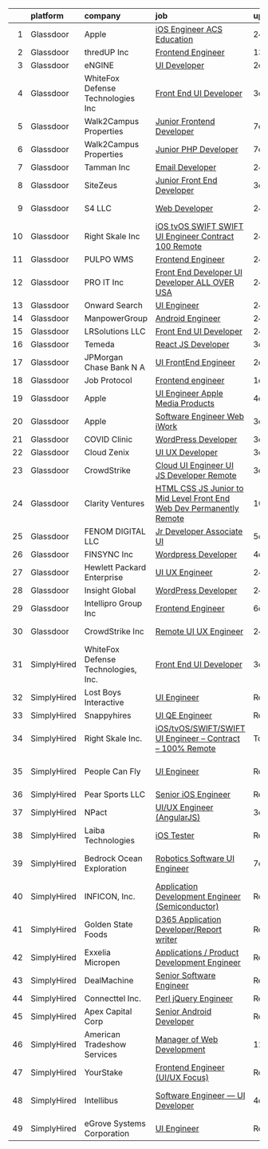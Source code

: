 

|    | platform    | company                             | job                                                                                                                                                                                                                                                                                                                                                                                                                                                                                                                                                                                                                                                                                                                                                                                                                                                                                                                                                                                                                                                                                                                                                                                                                                                                                                                                                               | update_time   | location                   |
|---:|:------------|:------------------------------------|:------------------------------------------------------------------------------------------------------------------------------------------------------------------------------------------------------------------------------------------------------------------------------------------------------------------------------------------------------------------------------------------------------------------------------------------------------------------------------------------------------------------------------------------------------------------------------------------------------------------------------------------------------------------------------------------------------------------------------------------------------------------------------------------------------------------------------------------------------------------------------------------------------------------------------------------------------------------------------------------------------------------------------------------------------------------------------------------------------------------------------------------------------------------------------------------------------------------------------------------------------------------------------------------------------------------------------------------------------------------|:--------------|:---------------------------|
|  1 | Glassdoor   | Apple                               | [iOS Engineer   ACS Education](https://www.glassdoor.com/partner/jobListing.htm?pos=103&ao=1110586&s=58&guid=00000182a56f9a4486b7ff837518fbf8&src=GD_JOB_AD&t=SR&vt=w&cs=1_a1f3ba14&cb=1660632931270&jobListingId=1008072873017&cpc=3BA4CE39D5B5DEF5&jrtk=3-0-1gaimv6jak60p801-1gaimv6jrjiht800-93ecf79c3ea70a3e--6NYlbfkN0BvKrLyj5gPmtZO9T8euul8TCxuuKNOtzRJOomxnwSEodTz2Bc-sPZl29JElYHfcoRjjy131R_F4ZZB54aAl4HIingYk6WOTVZu8gFQ7N7ZaZM1GG1gxnh8MJmM4Ogw6rg3VnyMFAGzOl6EdqR2uaip_HA6LWt56goEaeVKbB9vwfGv-Jiz2JO8VSdaUDBvCxJTwrjtGwajCdnk4j9-DtUStGRSN2TMbNGjudEGlD3w7mMh10X0Pgf6BCKbxpJOAwKaKkS7QMgq6Kg-IT0sLdeGVeNrwVi1F40XvZIUScqO1d7-jC7iHjUYju7jZcXX4INVKVbCPpfGPvF-yuWEDu4oYuP4D8acGOiwIW85Q9K58Q1b-ESM7l7dkOgurL4REARfuOwsKgkHZD8bIQQUY68eTjBjHMjQfEGLE38rmhmp9S788s4sCTeul2XDMXGuq1NcPmFVjbX9l2rd0yJixwTYEeRGhpaTC2NEP5Q_ajke6mdYFnq-_GOXHKQ5AEyrBt6owoUxg0xMSkcorneBkb-FlTLC_pi9Innx1qLOcDYh9C2Mwv0CueMQ3tDkrorrlCGz20wI0T5vTIjC4bCPUs9KyHmv4AP8WOQ0iEbLhRIBgMjpFr-NUV4iQLw9bKgnqVmOs7eUvyjmW1vXik-SOr2dWxmIiktKF3fdAZ4lAJXa3Evp9gZVjUlSY_n5nlgvDoqjfdcr33QabskxwGiyoSjSqxyDAHYFoFPX6QCiyO8ytJZGJWQSFxzIZ7uHiUheuWvGy1LcG8Myqqhw-6qx6EXtnv9KEdd9FDL3jaQNrSqr5gD24V5RrvENwcunGj6gq7hUSp3j0H9I1Sbgrl0RkyJv2FoHx-M9sY4SdlS4F745Ft0S2Yr7U2iuNSBoXeO4UBbyotVsjxctFnZHJaYvlKbyc72raEoUvxe_WBsbhHjtYLQaaA8vs4azW8oiZ-mJhlfl14HRFNQ31w%3D%3D)                    | 24h           | Culver City, CA            |
|  2 | Glassdoor   | thredUP Inc                         | [Frontend Engineer](https://www.glassdoor.com/partner/jobListing.htm?pos=123&ao=1136043&s=58&guid=00000182a56f9a4486b7ff837518fbf8&src=GD_JOB_AD&t=SR&vt=w&cs=1_74aedf3a&cb=1660632931272&jobListingId=1008048313764&jrtk=3-0-1gaimv6jak60p801-1gaimv6jrjiht800-4bf6c360fd6832a1-)                                                                                                                                                                                                                                                                                                                                                                                                                                                                                                                                                                                                                                                                                                                                                                                                                                                                                                                                                                                                                                                                                | 13d           | Remote                     |
|  3 | Glassdoor   | eNGINE                              | [UI Developer](https://www.glassdoor.com/partner/jobListing.htm?pos=113&ao=1110586&s=58&guid=00000182a56f9a4486b7ff837518fbf8&src=GD_JOB_AD&t=SR&vt=w&ea=1&cs=1_c6a7cecb&cb=1660632931272&jobListingId=1008069838438&cpc=8795CF9063CD573D&jrtk=3-0-1gaimv6jak60p801-1gaimv6jrjiht800-89aab9cd47342a22--6NYlbfkN0CM72iPWblhTK_jhJfJxLWIuoC99VqbpyV49Itn1AUN0-11EOCsDA6xOfpz_HI8_xB9h5HpgiIRPkkO2Hi2R_skyVgROzf-V3wBAvxqLlJY5EHVpv0OFJyCw-L0RMqAn-PlHU9SwUDe-DwVcki62HWiZeG7HKE_-jOFz9P6JI-sUsmlxZk2Dn4lqcbSEdxKNpwvoiu9Tr1ebM6kSga1tOUl8Dqyu6C6XJavQg-MKEWKXAL48EHhdcEYj9rt_5n7oRsi8nzN3VTfXB1hszIpuNqnIhzGiwSs28kxOUGoD17vubfAFaL7zT-QqkojyG-JFKzt9GnOjTgWDiTAUSEHcnO_voX5nuSATqmMrHcLvzywV9KtgCI7KJafVPsZqy2Ub2ziNfp3DIJeUYJx2dRfHY531lq9Ka_L_ouGNljV8OPlWTaFUClJeQrfJETnmjGef6A3uKfSaVSes4-BcQEAln-caEcHVFMkFL7Zci1PhHPVt42MbR6otg4wpbyPekTl693g4a0c9xUasA%3D%3D)                                                                                                                                                                                                                                                                                                                                                                                                                                                                                               | 2d            | Remote                     |
|  4 | Glassdoor   | WhiteFox Defense Technologies  Inc  | [Front End UI Developer](https://www.glassdoor.com/partner/jobListing.htm?pos=130&ao=1136043&s=58&guid=00000182a56f9a4486b7ff837518fbf8&src=GD_JOB_AD&t=SR&vt=w&ea=1&cs=1_281bc940&cb=1660632931273&jobListingId=1008069238723&jrtk=3-0-1gaimv6jak60p801-1gaimv6jrjiht800-2313e44aff033947-)                                                                                                                                                                                                                                                                                                                                                                                                                                                                                                                                                                                                                                                                                                                                                                                                                                                                                                                                                                                                                                                                      | 3d            | San Luis Obispo, CA        |
|  5 | Glassdoor   | Walk2Campus Properties              | [Junior Frontend Developer](https://www.glassdoor.com/partner/jobListing.htm?pos=107&ao=1110586&s=58&guid=00000182a56f9a4486b7ff837518fbf8&src=GD_JOB_AD&t=SR&vt=w&ea=1&cs=1_d65f2905&cb=1660632931271&jobListingId=1008060231388&cpc=9908D8D4413DBB8A&jrtk=3-0-1gaimv6jak60p801-1gaimv6jrjiht800-5f23e534ffef6361--6NYlbfkN0Cw4BlHf1gZ_ouHZJlvAAbSQ-OeNoVBdzwXpegBzm6iTLfOJ3ZWib2eOzFNctT4UQTy8IPH50GYG-AwtFxppHKZHJwTvgYMkI3vKP54kqMn72kYHJEbb6WEZ0oUr0fMQ9XNFzP-K-w7xuyHGHHBKe08NhfpghcyhsrghArtdEvtQIkQfgge_SvRLX6lzWVh1KsWZAFEImiHKttsQG6N4DjEnP83o3vYS81ygi1IKyG_WMKv5IaOOF9iKKuJYAopJ_afES4RA7a95sUmHuCdbC1WWUyTa-DCp9dOQpDjImuVQUyIS_ReTfZipBA8swlhriG20dgZIYKdrOu5KzMk3gUyvE1fhD2VeDSgCKx7SDzPr1-TQ4LNZFxxWN5-ifNRpvgiOn5JE4iwDgESoWkPf_QIwat5Mmy3A5CXrIng_M0iwH5ivlT0q20Uis_6ZLsVvp2-R-gqCEtcmppYTYFocZj58XCV_8ijpTIvBWw5M7A6Mp2ud_rFcwblFNQVgl4mIAM%3D)                                                                                                                                                                                                                                                                                                                                                                                                                                                                                                | 7d            | Remote                     |
|  6 | Glassdoor   | Walk2Campus Properties              | [Junior PHP Developer](https://www.glassdoor.com/partner/jobListing.htm?pos=109&ao=1110586&s=58&guid=00000182a56f9a4486b7ff837518fbf8&src=GD_JOB_AD&t=SR&vt=w&ea=1&cs=1_5120c805&cb=1660632931271&jobListingId=1008060216830&cpc=8795CF9063CD573D&jrtk=3-0-1gaimv6jak60p801-1gaimv6jrjiht800-bc70d6a43ff95838--6NYlbfkN0Cw4BlHf1gZ_ouHZJlvAAbSQ-OeNoVBdzwXpegBzm6iTKXLfi9-2Nt4Tuh-5LvBp7bT9PTd1NvS8P_FkLZmcjhMF7zWNWzDFrR-KnZg93I3NU-gAZPhSiqaQUNqAzaBDnyqqIAp8M5c8PpsvM06KYIce_ngtt2wNFwce4VpcM4QOktp2S_6wjiExv0QaESagnVVMvCnlx95Dnqay7n0Er_qxZshcEmXs_19EtjWsv-JhpmWOpKjd47dEUn8a_mwKvKuUffvvICQN9kiNhiBoMyud6EuaZIqA6YlsEBG0oOKraotMxARQipkyOVau4yTjeDtHY3UWFEJlP_zGjXbfYBtecaJ9DbSIfbZ8ShosDr4zUenvhB6FgODi5iK5O_KEONqS7W_zkgoqNLyGd81srjXLcU5v6cMHbJMn-aNwaVnfK5Dgwl2lyz1chv6cM23Dp21ablQq6ZOANWNXRt4IshZOHXXxvUjhPf60FuXoRk546quLZqc--Ng)                                                                                                                                                                                                                                                                                                                                                                                                                                                                                                                   | 7d            | Remote                     |
|  7 | Glassdoor   | Tamman Inc                          | [Email Developer](https://www.glassdoor.com/partner/jobListing.htm?pos=121&ao=1136043&s=58&guid=00000182a56f9a4486b7ff837518fbf8&src=GD_JOB_AD&t=SR&vt=w&ea=1&cs=1_00c89529&cb=1660632931272&jobListingId=1008072470181&jrtk=3-0-1gaimv6jak60p801-1gaimv6jrjiht800-0e202fd04e300cc3-)                                                                                                                                                                                                                                                                                                                                                                                                                                                                                                                                                                                                                                                                                                                                                                                                                                                                                                                                                                                                                                                                             | 24h           | Remote                     |
|  8 | Glassdoor   | SiteZeus                            | [Junior Front End Developer](https://www.glassdoor.com/partner/jobListing.htm?pos=124&ao=1136043&s=58&guid=00000182a56f9a4486b7ff837518fbf8&src=GD_JOB_AD&t=SR&vt=w&ea=1&cs=1_c621f9f1&cb=1660632931272&jobListingId=1008069140603&jrtk=3-0-1gaimv6jak60p801-1gaimv6jrjiht800-97d6c29f15a155c9-)                                                                                                                                                                                                                                                                                                                                                                                                                                                                                                                                                                                                                                                                                                                                                                                                                                                                                                                                                                                                                                                                  | 3d            | Remote                     |
|  9 | Glassdoor   | S4  LLC                             | [Web Developer](https://www.glassdoor.com/partner/jobListing.htm?pos=126&ao=1136043&s=58&guid=00000182a56f9a4486b7ff837518fbf8&src=GD_JOB_AD&t=SR&vt=w&ea=1&cs=1_5e5bfca5&cb=1660632931273&jobListingId=1008071394155&jrtk=3-0-1gaimv6jak60p801-1gaimv6jrjiht800-af2e1d4c74d05bc6-)                                                                                                                                                                                                                                                                                                                                                                                                                                                                                                                                                                                                                                                                                                                                                                                                                                                                                                                                                                                                                                                                               | 24h           | Fort Meade, MD             |
| 10 | Glassdoor   | Right Skale Inc                     | [iOS tvOS SWIFT SWIFT UI Engineer   Contract   100  Remote](https://www.glassdoor.com/partner/jobListing.htm?pos=101&ao=1110586&s=58&guid=00000182a56f9a4486b7ff837518fbf8&src=GD_JOB_AD&t=SR&vt=w&ea=1&cs=1_a11d17af&cb=1660632931270&jobListingId=1008072443863&cpc=DE56C24FF6DEC286&jrtk=3-0-1gaimv6jak60p801-1gaimv6jrjiht800-7be9f5d85e4e9184--6NYlbfkN0AhDXfiX3vQ98ddBiuH32LHxJRLDo5-J2BcIkvecy3A4Ak2AcPD7wWkdj8q5uEUueb2yzTi5P94Ts7SROM-455FGzuq5FZl7hIrnNOTyL5VyQyL7B3CPuPSbEuw83hXKYiqrk6T95qizbyW5MSGGvCdBmUi_tqMGDSU9_0-zG5gVFbQ_cEdwFpj0goEguzncmfVMjKIj8T3CX3ZGdBqyO1opDWu0ccGHmej4unbrz1gG8LPMU43qip9nHDpyDkIYIKTg5XPJ3ExLbb3xrELp6eZUiRhRME0zQSC-Ii-3uJGDA219f97g6Nzh6LG00-o85ZFre8rzt9yZLwcQxkW_HFT1lww3yrQPJZLsr9lxv7IiFILHDc1nJiDld9hcDG4TFLDZkDfgd79SOhjoF0Lhf6eIfjvnE8zAcsPnS1H0uHXOCq-NQPeCX6ZxhZg2RRvNhAdBUH82M3B45Jv2zoOioM7X8DB7xICjFsDPGeIr0sDAHbiVkIC8p39xqAyOQZkj6c%3D)                                                                                                                                                                                                                                                                                                                                                                                                                                                                | 24h           | Remote                     |
| 11 | Glassdoor   | PULPO WMS                           | [Frontend Engineer](https://www.glassdoor.com/partner/jobListing.htm?pos=114&ao=1136043&s=58&guid=00000182a56f9a4486b7ff837518fbf8&src=GD_JOB_AD&t=SR&vt=w&ea=1&cs=1_f1193a5f&cb=1660632931272&jobListingId=1008071636187&jrtk=3-0-1gaimv6jak60p801-1gaimv6jrjiht800-48ab4aa8b3fc6e6a-)                                                                                                                                                                                                                                                                                                                                                                                                                                                                                                                                                                                                                                                                                                                                                                                                                                                                                                                                                                                                                                                                           | 24h           | Newark, NJ                 |
| 12 | Glassdoor   | PRO IT Inc                          | [Front End Developer UI Developer ALL OVER USA](https://www.glassdoor.com/partner/jobListing.htm?pos=116&ao=1136043&s=58&guid=00000182a56f9a4486b7ff837518fbf8&src=GD_JOB_AD&t=SR&vt=w&ea=1&cs=1_fccc386b&cb=1660632931272&jobListingId=1008071813841&jrtk=3-0-1gaimv6jak60p801-1gaimv6jrjiht800-af47e99546a2e3f1-)                                                                                                                                                                                                                                                                                                                                                                                                                                                                                                                                                                                                                                                                                                                                                                                                                                                                                                                                                                                                                                               | 24h           | San Antonio, TX            |
| 13 | Glassdoor   | Onward Search                       | [UI Engineer](https://www.glassdoor.com/partner/jobListing.htm?pos=112&ao=1110586&s=58&guid=00000182a56f9a4486b7ff837518fbf8&src=GD_JOB_AD&t=SR&vt=w&cs=1_d8ace365&cb=1660632931271&jobListingId=1008071826741&cpc=7F6F94E2229B3AB5&jrtk=3-0-1gaimv6jak60p801-1gaimv6jrjiht800-5bfda3294f4d3001--6NYlbfkN0B7YoEZZ2QAGDyEGGmBPAUWSHc1Mt3sMCn9FehKcWA3w0jw7EbYYLNYdQbp0yVH2ftE_M55Hc69hqh9MM9YpYHMhjvSlDYsCBY90yQoZ8zHTFxymdoOGs1qZeegC8ZloNSgfy8biJ1z_lYOA2oplLx--5HW1BhRJAZON8HN3QALZ1WP0caaChsvKABUsbEEs7FwtC8mrUg7pQYLZqXKW_N7FZ9dAniAbShALD15QJBdw-z6LIs_E6t0hvTxYtwUUbKu30x89f5yKaP88EsRT0DSN0TgX5KM3UcazQW9N56VapazsGg1nybRWGl0mvPYetBaMXXpNB_QVFZdvhAa3mRzm-KvO3-KwWCPfDLCi-vuzVULZyiVuPHK9RB8-jCzSFSZxGB1o_AbVCiQ7sBzVCjKCyBnSdFAWvv1Yh1TpL4mbVajjzxFkPkMEDJcuGAt_x-SOyaI1tjbLhqWl1NgqgahoE8UyZKZCGPkeHQDF7SFASiPFBU7t0LWPMKktHvIa8d9lwBLRP7Npbou1e-l1_R8-P0TOs0yJOgfT-0e10RgGslcNFf3ZfC2mvwW7h19iaNzj_rWYVtMfA6iogpLyhZ5deOW5D5zq7fb4rKQpJTyoPeP6KLm1EfORJDhEUBc6C7mc-NuILfvTLunPAFItN-K2-zzBh2CgVUtXCu7O_RWc7ED2oSrtAfMPDciu9T1IbdlN0dSRgN-J1jEeJox551gAIoZAfi0LPvCVEWOROmp60QdnDWsrkIqktN39K8kjMQxZo7CM120i_bg-wMnh9o75DJn09hePGbEa6ugP_uCwjwytaXbqsVtZPu98W5--6WhY7NGvo_RhKeYd_1PezTW1u0gywQO66w_ThjlW5AhLJxpNZvJpEMvPsD12wuZkmkbjJrA8VP1Biuga8MSeQ8bFYIQKZJgR4BqFugY6SGjYuI-zRG2ngpMJe0NFe215MGf5fCVJvtXMb7wXOv8K1-N4a-rm43oBZjcPzHGGHPVnT7CX6Wq5BkV) | 24h           | Novato, CA                 |
| 14 | Glassdoor   | ManpowerGroup                       | [Android Engineer](https://www.glassdoor.com/partner/jobListing.htm?pos=129&ao=1136043&s=58&guid=00000182a56f9a4486b7ff837518fbf8&src=GD_JOB_AD&t=SR&vt=w&ea=1&cs=1_4a1dd2f6&cb=1660632931273&jobListingId=1008071963799&jrtk=3-0-1gaimv6jak60p801-1gaimv6jrjiht800-50f13e3e01b5980e-)                                                                                                                                                                                                                                                                                                                                                                                                                                                                                                                                                                                                                                                                                                                                                                                                                                                                                                                                                                                                                                                                            | 24h           | Remote                     |
| 15 | Glassdoor   | LRSolutions  LLC                    | [Front End UI Developer](https://www.glassdoor.com/partner/jobListing.htm?pos=110&ao=1110586&s=58&guid=00000182a56f9a4486b7ff837518fbf8&src=GD_JOB_AD&t=SR&vt=w&ea=1&cs=1_8a0a8c35&cb=1660632931272&jobListingId=1008071641487&cpc=01657B10174A43CF&jrtk=3-0-1gaimv6jak60p801-1gaimv6jrjiht800-7490dbff42fdd404--6NYlbfkN0BAGAj0RUsnWTahqI1tl-PZLsMym4oUMswTcg611k7hRuV5j0oULutIevRNsovR5aRKc9rZGfvfE-vEG9YjulEaRoManagc3yfbQvfhPinQG0QawU4dRcZu2WJ0lN_TrVHpvfxAyYSjSKsVQbjLeCklAQlIqPNql-GvRniy5uTre6lw4B4xC-T-_0btwqE04z7jaGAxeUmnim5RtVRksIlnhD-eB-OlE_oWoc7eKJlcYB1usmuGSkhOsxcPeSbEKxBbs47EmZ1WoyTk-ICiHfLbGUJqCnHAYJFKSdP_DL2MlsgMskmk4K24V0QjDe421pe3SLM_I7bQMate8sqFchSlFWWaz7JGxBiTBWDUE5eoo_39FZlThFDx27LW9AKHyOs9TpKPi4XPAjb6cAyqi9NDeBuJMT6BU_1ZsoyW5aTAw0qOLaBkkYTH0aFDi_kPY--bRDLP3DhfUN_3R-_WnjDvY5rGYZTvacCjKyqpsnGBqpsl3AYC9zq0ZemTGKlMe_Q%3D)                                                                                                                                                                                                                                                                                                                                                                                                                                                                                                   | 24h           | Remote                     |
| 16 | Glassdoor   | Temeda                              | [React JS Developer](https://www.glassdoor.com/partner/jobListing.htm?pos=102&ao=1110586&s=58&guid=00000182a56f9a4486b7ff837518fbf8&src=GD_JOB_AD&t=SR&vt=w&ea=1&cs=1_fb5dd8dd&cb=1660632931270&jobListingId=1008069218805&cpc=47CFDC01B3F81FAC&jrtk=3-0-1gaimv6jak60p801-1gaimv6jrjiht800-a65af1be0b1da808--6NYlbfkN0Cdyrb_-SYpjIsC7ShR4LTJruqxAexHI1Km_0W0EzpI0VJWPa6TDSsAzrF0fBJ5QeztJnRtcs1H_fi9DMW03jwxT_l23-jdubfgGSN_bct0OEp34dX2nYSrFac_iOScomuPyOv3YNwGYwHLhVxkbU5hOxFjNfA_ITcwQZjKy8v3uGkacm_byBujQA5wwO77tq-h3DxOLReWvrDshGHz3h5e3sO_vkIwchxYm7ht5CH6_TyO1rE4Zz_Cw8HLNDkvBJw9e57XBWMBFi11LTsemsn0k-aHQRbz6nGegQnRzwNFt_oWsGF8NWVN_42h0QahcxCEBGd9pv48NyQ1TZsnJ_7p2DMYcxXYvbIJLBX3xtSMeNrBx5Ye065BgFyWeusvwR_4Kmz9W18DuXT9koOnWvv2BWS0Ld1OnoOfeu6xnD8OWR4yX2BuiqO9wn7cG9LN3ENNHfZR9psMlADzDQBO1RGKs-8uhfrxpODxCs86PYVjmtAvYaWY4O3A1TM8Y9ky2Xo%3D)                                                                                                                                                                                                                                                                                                                                                                                                                                                                                                       | 3d            | Remote                     |
| 17 | Glassdoor   | JPMorgan Chase Bank  N A            | [UI FrontEnd Engineer](https://www.glassdoor.com/partner/jobListing.htm?pos=122&ao=1136043&s=58&guid=00000182a56f9a4486b7ff837518fbf8&src=GD_JOB_AD&t=SR&vt=w&cs=1_bfe06c1c&cb=1660632931272&jobListingId=1008069502210&jrtk=3-0-1gaimv6jak60p801-1gaimv6jrjiht800-eed1e7fc4bff3e2d-)                                                                                                                                                                                                                                                                                                                                                                                                                                                                                                                                                                                                                                                                                                                                                                                                                                                                                                                                                                                                                                                                             | 2d            | Plano, TX                  |
| 18 | Glassdoor   | Job Protocol                        | [Frontend engineer](https://www.glassdoor.com/partner/jobListing.htm?pos=119&ao=1136043&s=58&guid=00000182a56f9a4486b7ff837518fbf8&src=GD_JOB_AD&t=SR&vt=w&ea=1&cs=1_70e7cf69&cb=1660632931272&jobListingId=1008070616623&jrtk=3-0-1gaimv6jak60p801-1gaimv6jrjiht800-7017c6263bebbc73-)                                                                                                                                                                                                                                                                                                                                                                                                                                                                                                                                                                                                                                                                                                                                                                                                                                                                                                                                                                                                                                                                           | 1d            | Remote                     |
| 19 | Glassdoor   | Apple                               | [UI Engineer   Apple Media Products](https://www.glassdoor.com/partner/jobListing.htm?pos=105&ao=1110586&s=58&guid=00000182a56f9a4486b7ff837518fbf8&src=GD_JOB_AD&t=SR&vt=w&cs=1_b284717a&cb=1660632931270&jobListingId=1008066606096&cpc=8795CF9063CD573D&jrtk=3-0-1gaimv6jak60p801-1gaimv6jrjiht800-6220f7a566271d4a--6NYlbfkN0BvKrLyj5gPmtZO9T8euul8TCxuuKNOtzRJOomxnwSEodTz2Bc-sPZlFpP0h5lDivpKXzcROfngb_WEy2zhvJsyp0anfc-_wo8CMhKKJA5fi7RgHMln8VRqukxvqmwbP3_2jSrQtPnHFGoKPRvNPfQtVfAzrywtzs5S3fKyglxKHxk3atYnfC_Lq42VZYSGNoy5Kr9DEVVds1zt2QsknR2-vmTd_LlWa4u10Rps4yrI7_D-I1uwUYiR1WdpElh8TY4jtQj07hOmMah52847qBwUeRSeIJScyD_SI5n9GdODfqCmZbs6GFCubdllegs4q_ScTo4skSb1YP7My7M7ozcolY4qPVCq8rfEuVQ5Pk6ZFaU32AVsar1jKjYJIu9NmBJe5FYF8gC-Jvc9SxT7BbzAMe0hOSqZGdpo-iu713jJTXQbKSdvG68wqF-p3bTz_DFpdHrpVoA4r8osAKPODzC3q50wMKdw9kbQCv79cnQ8fUSClrPLBjovqUpbqhlGCAjZIt3_WACn4Nfw2DyMDYzyRnCNZ943ATUYn-IeI9MF8tlo7OkTFfLBxfBd4n4Ec4FKXELiErV-PDLbCy775W1L0xWVGfADwFrO6wcrA17ompNceoTSaazuMNxoqqOapbVV3G52HwaerOm0CYGSG7UNefr9PbRzqK8VK16B45UlK7Vw_X22pcNmVPkbOVTHzgFxR5GOwoTd02uTObV9jGt_bnMNb8rKp5FQdrCFl3GFcTyXtjKiWX_SaY3EtZhHd3cry1txth5KWWqyg-2hK1RVJYL1CC6aYcfjWUUoB0FOZqnZDkP4pIGWTjAX9AxHD7DU-EXRd2rsaqtmRuKnMo3XvsZGS9GiUIARdZ0b5H_eqR94RchPZK20G3g0ws01Kk0qxUPZmV25pfX4_KoZdDHFriM2IAKwCSXE-XfDXLI0UhVgFihWkbJEx93w_As8dtEWBgwm5daFNANZp6h_boUg)          | 4d            | New York, NY               |
| 20 | Glassdoor   | Apple                               | [Software Engineer  Web   iWork](https://www.glassdoor.com/partner/jobListing.htm?pos=106&ao=1110586&s=58&guid=00000182a56f9a4486b7ff837518fbf8&src=GD_JOB_AD&t=SR&vt=w&cs=1_7a5b7af1&cb=1660632931271&jobListingId=1008068026001&cpc=6FC5BA77C9A4CD78&jrtk=3-0-1gaimv6jak60p801-1gaimv6jrjiht800-b314d1b70519e687--6NYlbfkN0BvKrLyj5gPmtZO9T8euul8TCxuuKNOtzRJOomxnwSEodTz2Bc-sPZlObPMRh-wYQqX09K-kPIWFmIDrnKtybxs18Kgzw1l3Lrgthl87Xxo8ekCPJIkQXPt1KOBK3tnJ0O0lu8RyqdG8L1HhXMGGiIYIMChQ7Nt6ID9buyu_g54FzI8P4wI3X9weDNbi6_0tpV8qbQfdmJ3FKHcT6F6QsJPmpbVSVUdK7_mTmeMI8EYijy89T6OvefGqR5pVMl-VsGAWXap_eJozCrw1pEuIDjsCwuwAHcz--QvpzzYTGnKJ1a3p3gW345sRJOzjjxD8fNf9FjLBsEGe_tqPIhmzh7MZkmEpQ018HkYKDNZKW02F4zZG2lpBj1qIdr5zpmMuV_yjLvKDj5E_O7a_i3yLuRzB-qIr-pwvLnpGVgfJxexXJP5PldroVBfE1-wKfmlYfzpPqbxKE27yrOCuJuABRyiRaYx2j0Q_45QscTuAOugv1ZOEGzQTfB3Olc_wJNYfbQ5lynra8qsRd2K1CZ0RbWpbnU7pdGNfu_DUABabSb7hfBCEIK1LBPEgeBCHK1cg0UfC-V5qs-BxRZLUEJFvkxAXvCWu3GlS35f7VlwRp10qrAh8fa30_n4e_U3XOcuFcoSy6ovz-hYvTErNLY9UIQZLt8gY7XZj8_yRePQQ5eIMVQYIzQ0I1Ox8w4OWU6G0oV5VpZzpJuXv4Um19jPPp6oG8TpEA3S_f26ZR9S2DhyYeEsA9ZloSt33HKjCZRrxV3FNiVMCMEztGapMUVMwXy8rjOr7QDWmLrxtB5WO0mkPJQ7E1urbgUiwauyJWMOiN9aV6XXVjE-NS0nqakB0qf8nva_RVG07HUEJSM2Y8KFEJtym-NRv_fNHY0VXwERCz2s1uASf9rOOdfbPEj6X51sJhiDc_Uc52ozH6XAaK0mTkfLW1vu9JevxhUfkGDiYrRBym30lqOk5OBE0xhDGJTT)              | 3d            | Pittsburgh, PA             |
| 21 | Glassdoor   | COVID Clinic                        | [WordPress Developer](https://www.glassdoor.com/partner/jobListing.htm?pos=125&ao=1136043&s=58&guid=00000182a56f9a4486b7ff837518fbf8&src=GD_JOB_AD&t=SR&vt=w&ea=1&cs=1_57c61d50&cb=1660632931273&jobListingId=1008069013879&jrtk=3-0-1gaimv6jak60p801-1gaimv6jrjiht800-36a265d245584e4b-)                                                                                                                                                                                                                                                                                                                                                                                                                                                                                                                                                                                                                                                                                                                                                                                                                                                                                                                                                                                                                                                                         | 3d            | Remote                     |
| 22 | Glassdoor   | Cloud Zenix                         | [UI UX Developer](https://www.glassdoor.com/partner/jobListing.htm?pos=118&ao=1136043&s=58&guid=00000182a56f9a4486b7ff837518fbf8&src=GD_JOB_AD&t=SR&vt=w&ea=1&cs=1_a32f9dc0&cb=1660632931272&jobListingId=1008068416225&jrtk=3-0-1gaimv6jak60p801-1gaimv6jrjiht800-add45b5797fa10f2-)                                                                                                                                                                                                                                                                                                                                                                                                                                                                                                                                                                                                                                                                                                                                                                                                                                                                                                                                                                                                                                                                             | 3d            | Remote                     |
| 23 | Glassdoor   | CrowdStrike                         | [Cloud UI Engineer   UI JS Developer  Remote ](https://www.glassdoor.com/partner/jobListing.htm?pos=115&ao=1136043&s=58&guid=00000182a56f9a4486b7ff837518fbf8&src=GD_JOB_AD&t=SR&vt=w&cs=1_719d9383&cb=1660632931272&jobListingId=1008069146031&jrtk=3-0-1gaimv6jak60p801-1gaimv6jrjiht800-dd97e206208ad892-)                                                                                                                                                                                                                                                                                                                                                                                                                                                                                                                                                                                                                                                                                                                                                                                                                                                                                                                                                                                                                                                     | 3d            | Remote                     |
| 24 | Glassdoor   | Clarity Ventures                    | [HTML CSS JS   Junior to Mid Level Front End Web Dev  Permanently Remote ](https://www.glassdoor.com/partner/jobListing.htm?pos=108&ao=1110586&s=58&guid=00000182a56f9a4486b7ff837518fbf8&src=GD_JOB_AD&t=SR&vt=w&ea=1&cs=1_fef99251&cb=1660632931271&jobListingId=1008055989755&cpc=8795CF9063CD573D&jrtk=3-0-1gaimv6jak60p801-1gaimv6jrjiht800-7868805bc4fe9e5c--6NYlbfkN0CnFew2DKDg1ZcQYWs-jb3VbV8f9jsdYOzdab3qbwS2_WEJX_oZXe-GBGbFxmhnNoLWjF4hr8Pi_WxIRaBg8di2weHEKantefs-sni5J9xrNq-C4zgcZ2NThbNItYV08JoebPY7SUVJJ2VS3bapq9qWt46yJNkg0M1e68t_QYcC9qkxM9saJ1sV-HRqIeqlkyrc43iFI8dxFBipev5UpY53zWaB6OXOBXIS2r168g9yuoIe60Kf4LfYDukK3G58IAaiMiXbdUSyBD5GCFv8Ip6MM7qA9UOWxd6jegfnOoN4NYO68xTD_YmZmat7izNZTMYuo2yTj_N3TH40g-taFAIqetqp-pj2lf7SUIQmBR-qyCNJLzSIQgcSPn49krxEvlTAnW0Eg9HGuhsmotxu-BgxmpNMyD50TU0rxGm0FPCopA8Gj4H6deDwdth5EPVmyx3ckEn8AOjmDHUV-U6eeBZSHndRGL7E1vq1pYcma5WZWzRKTkthMHv4O0V2x0XjY161xX4Q1BcSgp5lxcs5HEAc7kcjKlVFVQRky43P5l7BRg%3D%3D)                                                                                                                                                                                                                                                                                                                                                                                                   | 10d           | Remote                     |
| 25 | Glassdoor   | FENOM DIGITAL  LLC                  | [Jr  Developer  Associate UI](https://www.glassdoor.com/partner/jobListing.htm?pos=128&ao=1136043&s=58&guid=00000182a56f9a4486b7ff837518fbf8&src=GD_JOB_AD&t=SR&vt=w&ea=1&cs=1_4f4f2b3e&cb=1660632931273&jobListingId=1008065352848&jrtk=3-0-1gaimv6jak60p801-1gaimv6jrjiht800-e5e35ac3341d727e-)                                                                                                                                                                                                                                                                                                                                                                                                                                                                                                                                                                                                                                                                                                                                                                                                                                                                                                                                                                                                                                                                 | 5d            | Trenton, NJ                |
| 26 | Glassdoor   | FINSYNC Inc                         | [Wordpress Developer](https://www.glassdoor.com/partner/jobListing.htm?pos=127&ao=1136043&s=58&guid=00000182a56f9a4486b7ff837518fbf8&src=GD_JOB_AD&t=SR&vt=w&ea=1&cs=1_3eea6136&cb=1660632931273&jobListingId=1008067502074&jrtk=3-0-1gaimv6jak60p801-1gaimv6jrjiht800-aa84f4a734bc1c88-)                                                                                                                                                                                                                                                                                                                                                                                                                                                                                                                                                                                                                                                                                                                                                                                                                                                                                                                                                                                                                                                                         | 4d            | Remote                     |
| 27 | Glassdoor   | Hewlett Packard Enterprise          | [UI UX Engineer](https://www.glassdoor.com/partner/jobListing.htm?pos=120&ao=1136043&s=58&guid=00000182a56f9a4486b7ff837518fbf8&src=GD_JOB_AD&t=SR&vt=w&cs=1_cf35b09f&cb=1660632931272&jobListingId=1008071747078&jrtk=3-0-1gaimv6jak60p801-1gaimv6jrjiht800-6bbdc1b8aeaf79f9-)                                                                                                                                                                                                                                                                                                                                                                                                                                                                                                                                                                                                                                                                                                                                                                                                                                                                                                                                                                                                                                                                                   | 24h           | San Jose, CA               |
| 28 | Glassdoor   | Insight Global                      | [WordPress Developer](https://www.glassdoor.com/partner/jobListing.htm?pos=111&ao=1110586&s=58&guid=00000182a56f9a4486b7ff837518fbf8&src=GD_JOB_AD&t=SR&vt=w&ea=1&cs=1_25211e76&cb=1660632931272&jobListingId=1008072529558&cpc=32EE424DE2B657EB&jrtk=3-0-1gaimv6jak60p801-1gaimv6jrjiht800-9817363de4bdc487--6NYlbfkN0BKkHZu3wF05EeDimN_p6sYpKCMArvwa95YdH7UpkaBCobj99dZAfyuabIV-dEThHUw9cNYuFdtMu6utNG7HwGO2nosQ4_CaddIMaGP1VNntuTeBLl3jCN6CTvEflk2esbvJp3sy_vvSZTptTBm-sUgYvpOVSEhO4i6lH1RzApUUu50K8adLbCCR12IKUJFgVdM1XvlPDvuf5WYQnGP4cYN_ZXDvvsDWHGsnaac6G_5uV3Kb8p_EaF8w5LXM5WGPrcal5ryoqq22NTTlOkyciUWzKrskDNP8b1aDBbc9o9aNv2rV7Mu7986cSP9VMfwRyo9QrvQhfVJ5f4JE7VCaM1z64Z-sW2Ixsk5OOvPMaeTSwMLdNJNigVAQ_6zQhd_5qblpTKvorrk3DHmvEJCchfJfLDNfbDO7XwbC9UfYFsE-AWekw1c0FZLNSJxHFR4axfvfMNbh53In47SSNeJIQy3D720MNem6iekOyQ2sbQ3enALIWNw3L7J_M4ugVohaL-U2aLR5HHk0zAGZjilM_wG)                                                                                                                                                                                                                                                                                                                                                                                                                                                                                    | 24h           | Remote                     |
| 29 | Glassdoor   | Intellipro Group Inc                | [Frontend Engineer](https://www.glassdoor.com/partner/jobListing.htm?pos=117&ao=1136043&s=58&guid=00000182a56f9a4486b7ff837518fbf8&src=GD_JOB_AD&t=SR&vt=w&ea=1&cs=1_66e877ce&cb=1660632931272&jobListingId=1008063176703&jrtk=3-0-1gaimv6jak60p801-1gaimv6jrjiht800-ed3389bb1973e34f-)                                                                                                                                                                                                                                                                                                                                                                                                                                                                                                                                                                                                                                                                                                                                                                                                                                                                                                                                                                                                                                                                           | 6d            | Remote                     |
| 30 | Glassdoor   | CrowdStrike  Inc                    | [Remote   UI UX Engineer](https://www.glassdoor.com/partner/jobListing.htm?pos=104&ao=1110586&s=58&guid=00000182a56f9a4486b7ff837518fbf8&src=GD_JOB_AD&t=SR&vt=w&cs=1_b2b95061&cb=1660632931270&jobListingId=1008071853187&cpc=FAE5E775D180B2FB&jrtk=3-0-1gaimv6jak60p801-1gaimv6jrjiht800-bbc982f78992df63--6NYlbfkN0Cu2CVlb3GO4Nf7aS8SXsFwjpUbSKkwsJRaJhRnAEdqU_xy3wLgqXZvfA4Kt5_WA9D820xg9IUl0x54tUIdPpHX0_mYMfrvepUjQH8mhBKFVw29rVhpFNDNuap6y5TV1KB7Tt2aFdcMDFKI8kpY1pobk-Xyqu7ZDlBbkHcJmsItZ14c87YzqKr1LLYT7-JdmjCNCaJ0zdWqXx9aOZ6LNP_Tu5aaqdoGA7FBVP3m1N7k5eswLiWc-6Vh8rX0qTLScqmZfHG-eXuKxgSM2vXlodQdwxhMOk7QZXd0a-5vS2vpm3VbMBT9c2u4berV7JwX1K_l6TaVjefQpUH26FQRtE7e_z8XL3NzjVc-puRXv_KB-AMHiOXRmCsiPXe7fceYBIWgXZUYdx_mN-E5yXgNlKPzaircKK3ZiWkGAaTZHSAwtfFx1peX83AD12Q4hKe1lDHujvCvPQjDSpVXdKk4xOLYZR_3sUqG_owmTtePb0gv4vXsWMXKuQHz7zZgtqDe0NztE9KFJUARfrp-tmBkerHrcN1vFjCeSre75TypUySfVLmJ1zS4FQP2YhEhfRQx_XMO2_8l9_o1TI8zc9o7GmzZ2xk2Tk713Mh1Z1aiWJuBRTYSgHxWin0HbngD6tP9IdAvjuMMzvPlNog3ZqQRruRbOIHPVlR15TjisCdKnUmrI9yBTAeYaVv8n_Y4FlUR3VmIw0G0_wIVIknIMx6E7Zbdk0T2knqH_BHL3G_xBLcc-oT4L_Z5ysEY)                                                                                                                                                                                                                                                     | 24h           | New York, NY               |
| 31 | SimplyHired | WhiteFox Defense Technologies, Inc. | [Front End UI Developer](https://www.simplyhired.com/job/dkfoNlGikM5d4AQcfLwGhMF1HdoUwc-031-ErRYKnxLkacIJPgXg6g?q=ui+engineer)                                                                                                                                                                                                                                                                                                                                                                                                                                                                                                                                                                                                                                                                                                                                                                                                                                                                                                                                                                                                                                                                                                                                                                                                                                    | 3d            | San Luis Obispo, CA        |
| 32 | SimplyHired | Lost Boys Interactive               | [UI Engineer](https://www.simplyhired.com/job/NQ2V3Jr94qMXHDiJpkIGmbHYZcwXkG_-lRbFAQIE8YmdzQzlI-hgcQ?q=ui+engineer)                                                                                                                                                                                                                                                                                                                                                                                                                                                                                                                                                                                                                                                                                                                                                                                                                                                                                                                                                                                                                                                                                                                                                                                                                                               | Recently      | Remote                     |
| 33 | SimplyHired | Snappyhires                         | [UI QE Engineer](https://www.simplyhired.com/job/V-Dqa9YLIFX0GQ1ok2qgbS7wWaPq37k4w4UZBHk_R0iEJEGT5ltrFQ?q=ui+engineer)                                                                                                                                                                                                                                                                                                                                                                                                                                                                                                                                                                                                                                                                                                                                                                                                                                                                                                                                                                                                                                                                                                                                                                                                                                            | Recently      | Remote                     |
| 34 | SimplyHired | Right Skale Inc.                    | [iOS/tvOS/SWIFT/SWIFT UI Engineer – Contract – 100% Remote](https://www.simplyhired.com/job/2PWz6XovO23jYtGM70IDxzZWX-eXR9D9BUidvBN5hxn5YAZAAOulSw?q=ui+engineer)                                                                                                                                                                                                                                                                                                                                                                                                                                                                                                                                                                                                                                                                                                                                                                                                                                                                                                                                                                                                                                                                                                                                                                                                 | Today         | Remote                     |
| 35 | SimplyHired | People Can Fly                      | [UI Engineer](https://www.simplyhired.com/job/wtqPQ4WOFOYJQsMnzkPuR2t_JxHl3nSevS6H-AAVirkyB4cPiljJhA?q=ui+engineer)                                                                                                                                                                                                                                                                                                                                                                                                                                                                                                                                                                                                                                                                                                                                                                                                                                                                                                                                                                                                                                                                                                                                                                                                                                               | Recently      | New York, NY +1 location   |
| 36 | SimplyHired | Pear Sports LLC                     | [Senior iOS Engineer](https://www.simplyhired.com/job/ogE_FKcrmOauLNW0WPOvD_K_Rc_YLFLOi7yqUsR0pGeMMVeNCusxUw?q=ui+engineer)                                                                                                                                                                                                                                                                                                                                                                                                                                                                                                                                                                                                                                                                                                                                                                                                                                                                                                                                                                                                                                                                                                                                                                                                                                       | Recently      | Remote                     |
| 37 | SimplyHired | NPact                               | [UI/UX Engineer (AngularJS)](https://www.simplyhired.com/job/kBpILASOksajFpdI-fd_VIMj5HbKlDLMpzsL_znVRuznWVxnXYfNJg?q=ui+engineer)                                                                                                                                                                                                                                                                                                                                                                                                                                                                                                                                                                                                                                                                                                                                                                                                                                                                                                                                                                                                                                                                                                                                                                                                                                | 3d            | Remote                     |
| 38 | SimplyHired | Laiba Technologies                  | [iOS Tester](https://www.simplyhired.com/job/cy4ZgQizIv-eWpqo1Hj8BLAlA4oOF_4XgPcCzcIwXP85SUBwgi8zIQ?q=ui+engineer)                                                                                                                                                                                                                                                                                                                                                                                                                                                                                                                                                                                                                                                                                                                                                                                                                                                                                                                                                                                                                                                                                                                                                                                                                                                | Recently      | Remote                     |
| 39 | SimplyHired | Bedrock Ocean Exploration           | [Robotics Software UI Engineer](https://www.simplyhired.com/job/vsPIepVBrfISi2dxcl5WKd1rQ3sgTFPstPAcxtcHAXbg_-BgOQwlMg?q=ui+engineer)                                                                                                                                                                                                                                                                                                                                                                                                                                                                                                                                                                                                                                                                                                                                                                                                                                                                                                                                                                                                                                                                                                                                                                                                                             | 7d            | New York, NY +2 locations  |
| 40 | SimplyHired | INFICON, Inc.                       | [Application Development Engineer (Semiconductor)](https://www.simplyhired.com/job/yOq7ACyznCHUfaC5gARxWl9zW_-W5uUdGsHemgbUyBjsBq9dZnbO8g?q=ui+engineer)                                                                                                                                                                                                                                                                                                                                                                                                                                                                                                                                                                                                                                                                                                                                                                                                                                                                                                                                                                                                                                                                                                                                                                                                          | Recently      | East Syracuse, NY          |
| 41 | SimplyHired | Golden State Foods                  | [D365 Application Developer/Report writer](https://www.simplyhired.com/job/mTgn9Ifokwq-uRHpf2d4AjGk2C3OnR8YUbH8IH9Gi4u20_spN5vVSQ?q=ui+engineer)                                                                                                                                                                                                                                                                                                                                                                                                                                                                                                                                                                                                                                                                                                                                                                                                                                                                                                                                                                                                                                                                                                                                                                                                                  | Recently      | Irvine, CA                 |
| 42 | SimplyHired | Exxelia Micropen                    | [Applications / Product Development Engineer](https://www.simplyhired.com/job/pR_ny2qf4yqlObQdKCz5VMxbIniLKQa1cv1k5_eCypnYhGkycuQiKw?q=ui+engineer)                                                                                                                                                                                                                                                                                                                                                                                                                                                                                                                                                                                                                                                                                                                                                                                                                                                                                                                                                                                                                                                                                                                                                                                                               | Recently      | Honeoye Falls, NY          |
| 43 | SimplyHired | DealMachine                         | [Senior Software Engineer](https://www.simplyhired.com/job/m01APqLMNilkrsNLmV4M6o6JQ6nf-OI54moJh3tPQDVCQYn4hz2qkg?q=ui+engineer)                                                                                                                                                                                                                                                                                                                                                                                                                                                                                                                                                                                                                                                                                                                                                                                                                                                                                                                                                                                                                                                                                                                                                                                                                                  | Recently      | Indianapolis, IN           |
| 44 | SimplyHired | Connecttel Inc.                     | [Perl jQuery Engineer](https://www.simplyhired.com/job/_zw1e5a-1fBsx6SXInYNMlyabCXCu0hSfElQhGkeNqS4uqg9Wskdxg?q=ui+engineer)                                                                                                                                                                                                                                                                                                                                                                                                                                                                                                                                                                                                                                                                                                                                                                                                                                                                                                                                                                                                                                                                                                                                                                                                                                      | Recently      | Remote                     |
| 45 | SimplyHired | Apex Capital Corp                   | [Senior Android Developer](https://www.simplyhired.com/job/AKwtfe-H5Yndqd6wRdSkNqbZyvUf4Sy-BpMalXD6v6uIw6S9t011lA?q=ui+engineer)                                                                                                                                                                                                                                                                                                                                                                                                                                                                                                                                                                                                                                                                                                                                                                                                                                                                                                                                                                                                                                                                                                                                                                                                                                  | Recently      | Fort Worth, TX             |
| 46 | SimplyHired | American Tradeshow Services         | [Manager of Web Development](https://www.simplyhired.com/job/6rbUmxrs41diflJIcH9bzbMuczxhPGtRoSQ1uG97EDc6hxv40VbI4A?q=ui+engineer)                                                                                                                                                                                                                                                                                                                                                                                                                                                                                                                                                                                                                                                                                                                                                                                                                                                                                                                                                                                                                                                                                                                                                                                                                                | 12d           | Mandeville, LA             |
| 47 | SimplyHired | YourStake                           | [Frontend Engineer (UI/UX Focus)](https://www.simplyhired.com/job/7o5wFjcJLjexIyohvLJibZPVdB7ioIT0oO1DrEjbV0KZPcrfpP69OA?q=ui+engineer)                                                                                                                                                                                                                                                                                                                                                                                                                                                                                                                                                                                                                                                                                                                                                                                                                                                                                                                                                                                                                                                                                                                                                                                                                           | Recently      | Remote                     |
| 48 | SimplyHired | Intellibus                          | [Software Engineer — UI Developer](https://www.simplyhired.com/job/0XiZy3GSgIrayEZA4ppEfmRdYUz0fHtHlMHqVvhm6ZrP64EupQSD4w?q=ui+engineer)                                                                                                                                                                                                                                                                                                                                                                                                                                                                                                                                                                                                                                                                                                                                                                                                                                                                                                                                                                                                                                                                                                                                                                                                                          | 4d            | Manhattan, NY +5 locations |
| 49 | SimplyHired | eGrove Systems Corporation          | [UI Engineer](https://www.simplyhired.com/job/7zuYlPuOxYd54K9kP-n9NthOx07swfqE-VfbPHb_ts9SGeA6AeZkfw?q=ui+engineer)                                                                                                                                                                                                                                                                                                                                                                                                                                                                                                                                                                                                                                                                                                                                                                                                                                                                                                                                                                                                                                                                                                                                                                                                                                               | Recently      | Sunnyvale, CA              |
